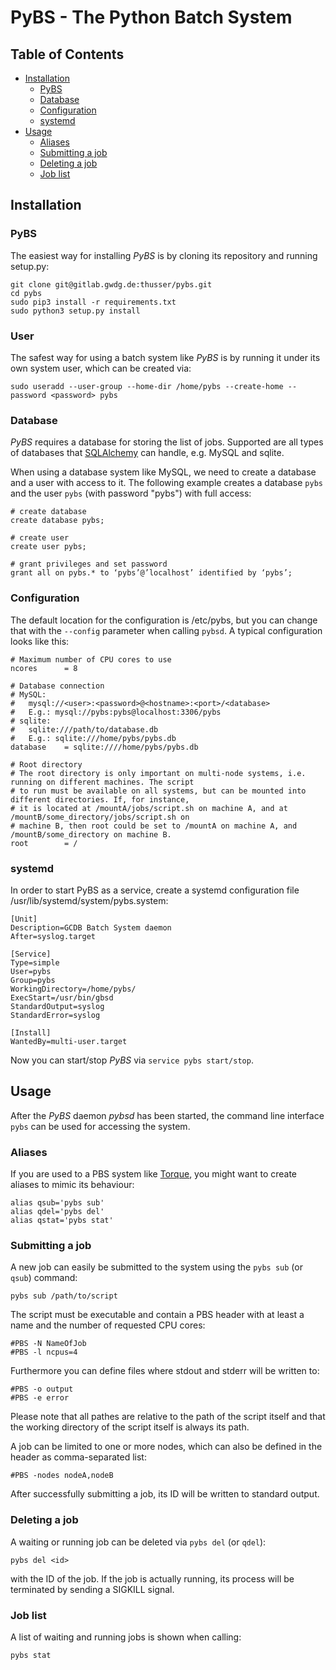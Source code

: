 # PyBS - The Python Batch System

## Table of Contents
* [Installation](#installation)
    * [PyBS](#pybs)
    * [Database](#database)
    * [Configuration](#configuration)
    * [systemd](#systemd)
* [Usage](#usage)
    * [Aliases](#aliases)
    * [Submitting a job](#submitting-a-job)
    * [Deleting a job](#deleting-a-job)
    * [Job list](#job-list)

## Installation

### PyBS

The easiest way for installing *PyBS* is by cloning its repository and running setup.py:

    git clone git@gitlab.gwdg.de:thusser/pybs.git
    cd pybs
    sudo pip3 install -r requirements.txt
    sudo python3 setup.py install

### User

The safest way for using a batch system like *PyBS* is by running it under its own system user, which can be 
created via:

    sudo useradd --user-group --home-dir /home/pybs --create-home --password <password> pybs

### Database

*PyBS* requires a database for storing the list of jobs. Supported are all types of databases that
[SQLAlchemy](https://www.sqlalchemy.org/) can handle, e.g. MySQL and sqlite.

When using a database system like MySQL, we need to create a database and a user with access to it. The following
example creates a database `pybs` and the user `pybs` (with password "pybs") with full access:

    # create database
    create database pybs;
   
    # create user
    create user pybs;
    
    # grant privileges and set password
    grant all on pybs.* to ‘pybs’@’localhost’ identified by ‘pybs’;

### Configuration

The default location for the configuration is /etc/pybs, but you can change that with the `--config` parameter
when calling `pybsd`. A typical configuration looks like this:

    # Maximum number of CPU cores to use
    ncores      = 8
    
    # Database connection
    # MySQL:
    #   mysql://<user>:<password>@<hostname>:<port>/<database>
    #   E.g.: mysql://pybs:pybs@localhost:3306/pybs
    # sqlite:
    #   sqlite:///path/to/database.db
    #   E.g.: sqlite:///home/pybs/pybs.db
    database    = sqlite:////home/pybs/pybs.db
    
    # Root directory
    # The root directory is only important on multi-node systems, i.e. running on different machines. The script
    # to run must be available on all systems, but can be mounted into different directories. If, for instance,
    # it is located at /mountA/jobs/script.sh on machine A, and at /mountB/some_directory/jobs/script.sh on
    # machine B, then root could be set to /mountA on machine A, and /mountB/some_directory on machine B.
    root        = /

### systemd

In order to start PyBS as a service, create a systemd configuration file /usr/lib/systemd/system/pybs.system:

    [Unit]
    Description=GCDB Batch System daemon
    After=syslog.target
    
    [Service]
    Type=simple
    User=pybs
    Group=pybs
    WorkingDirectory=/home/pybs/
    ExecStart=/usr/bin/gbsd
    StandardOutput=syslog
    StandardError=syslog
    
    [Install]
    WantedBy=multi-user.target

Now you can start/stop *PyBS* via `service pybs start/stop`.

## Usage

After the *PyBS* daemon *pybsd* has been started, the command line interface `pybs` can be used for accessing 
the system. 

### Aliases

If you are used to a PBS system like [Torque](http://www.adaptivecomputing.com/products/torque/), you might want
to create aliases to mimic its behaviour:

    alias qsub='pybs sub'
    alias qdel='pybs del'
    alias qstat='pybs stat'

### Submitting a job

A new job can easily be submitted to the system using the `pybs sub` (or `qsub`) command:

    pybs sub /path/to/script
    
The script must be executable and contain a PBS header with at least a name and the number of requested CPU cores:

    #PBS -N NameOfJob
    #PBS -l ncpus=4
    
Furthermore you can define files where stdout and stderr will be written to:

    #PBS -o output
    #PBS -e error
    
Please note that all pathes are relative to the path of the script itself and that the working directory of the 
script itself is always its path.

A job can be limited to one or more nodes, which can also be defined in the header as comma-separated list:

    #PBS -nodes nodeA,nodeB
    
After successfully submitting a job, its ID will be written to standard output.

### Deleting a job

A waiting or running job can be deleted via `pybs del` (or `qdel`):

    pybs del <id>
    
with the ID of the job. If the job is actually running, its process will be terminated by sending a SIGKILL signal.

### Job list

A list of waiting and running jobs is shown when calling:

    pybs stat